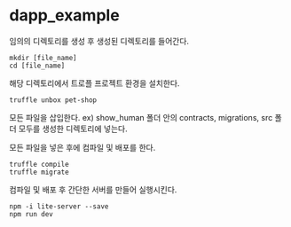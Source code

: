 # dapp_example

임의의 디렉토리를 생성 후 생성된 디렉토리를 들어간다.
```
mkdir [file_name]
cd [file_name]
```

해당 디렉토리에서 트로플 프로젝트 환경을 설치한다.
```
truffle unbox pet-shop
```

모든 파일을 삽입한다.
ex) show_human 폴더 안의 contracts, migrations, src 폴더 모두를 생성한 디렉토리에 넣는다.


모든 파일을 넣은 후에 컴파일 및 배포를 한다.
```
truffle compile
truffle migrate
```

컴파일 및 배포 후 간단한 서버를 만들어 실행시킨다.
```
npm -i lite-server --save
npm run dev
```
